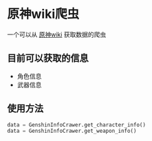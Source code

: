 # 原神wiki爬虫
一个可以从 [原神wiki](https://bbs.mihoyo.com/ys/obc/?bbs_presentation_style=no_header) 获取数据的爬虫

## 目前可以获取的信息
- 角色信息
- 武器信息

## 使用方法
```python
data = GenshinInfoCrawer.get_character_info()
data = GenshinInfoCrawer.get_weapon_info()
```
